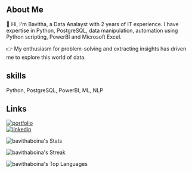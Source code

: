 ## About Me 
👋 Hi, I'm Bavitha, a Data Analayst with 2 years of IT experience. I have expertise in Python, PostgreSQL, data manipulation, automation using Python scripting,  PowerBI and  Microsoft Excel. 

👉 My enthusiasm for problem-solving and extracting insights has driven me to explore this world of data. 

## skills

Python, PostgreSQL, PowerBI, ML, NLP


## Links

[![portfolio](https://img.shields.io/badge/work_portfolio-000)](https://sites.google.com/view/boina-bavitha)  
[![linkedin](https://img.shields.io/badge/linkedin-000?logo=LinkedIn&logoColor=blue&labelColor=white)](https://www.linkedin.com/in/boina-bavitha/)

![bavithaboina's Stats](https://github-readme-stats.vercel.app/api?username=bavithaboina&theme=vue-dark&show_icons=true&hide_border=true&count_private=true)

![bavithaboina's Streak](https://github-readme-streak-stats.herokuapp.com/?user=bavithaboina&theme=vue-dark&hide_border=true)

![bavithaboina's Top Languages](https://github-readme-stats.vercel.app/api/top-langs/?username=bavithaboina&theme=vue-dark&show_icons=true&hide_border=true&layout=compact)
